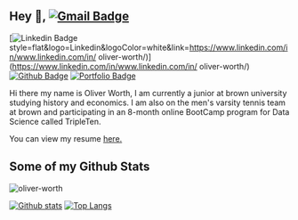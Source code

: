 ## Hey 👋, [![Gmail Badge](https://img.shields.io/badge/-oworth17@gmail.com-c14438?style=flat&logo=Gmail&logoColor=white&link=mailto:oworth17@gmail.com)](mailto:oworth17@gmail.com) 
[![Linkedin Badge](https://img.shields.io/badge/-www.linkedin.com/in/oliver-worth/)
style=flat&logo=Linkedin&logoColor=white&link=https://www.linkedin.com/in/www.linkedin.com/in/ oliver-worth/)](https://www.linkedin.com/in/www.linkedin.com/in/ oliver-worth/) [![Github Badge](https://img.shields.io/badge/-oliver-worth-grey?style=flat&logo=github&logoColor=white&link=https://github.com/oliver-worth/)](https://www.github.com/oliver-worth/) [![Portfolio Badge](https://img.shields.io/badge/portfolio-web-blue?style=flat&link=oliver-worth/)](oliver-worth/) <p align='left'>Hi there my name is Oliver Worth, I am currently a junior at brown university studying history and economics. I am also on the men's varsity tennis team at brown and participating in an 8-month online BootCamp program for Data Science called TripleTen. </p><p align='left'> You can view my resume <a href='https://acrobat.adobe.com/link/review?uri=urn:aaid:scds:US:54a61b71-6869-35d4-8daa-40484e4b6f8f ' target=_blank><u>here</u>.</a></p>
## Some of my Github Stats
<p align=left> <img src=https://komarev.com/ghpvc/?username=oliver-worth alt=oliver-worth /> </p>

[![Github stats](https://github-readme-stats.vercel.app/api?username=oliver-worth&show_icons=true&include_all_commits=true)](https://github.com/oliver-worth/github-readme-stats)
[![Top Langs](https://github-readme-stats.vercel.app/api/top-langs/?username=oliver-worth&layout=compact)](https://github.com/oliver-worth/github-readme-stats)
